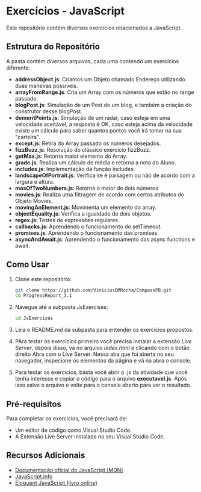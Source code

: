 # Exercícios - JavaScript

Este repositório contém diversos exercícios relacionados a JavaScript.

## Estrutura do Repositório

A pasta contém diversos arquivos, cada uma contendo um exercícios diferente:

- **addressObject.js**: Criamos um Objeto chamado Endereço utilizando duas maneiras possíveis.
- **arrayFromRange.js**: Cria um Array com os números que estão no range passado.
- **blogPost.js**: Simulação de um Post de um blog, e também a criação do construtor desse blogPost.
- **demeritPoints.js**: Simulação de um radar, caso esteja em uma velocidade aceitável, a resposta é OK, caso esteja acima da velocidade existe um cálculo para saber quantos pontos você irá tomar na sua "carteira".
- **except.js**: Retira do Array passado os números desejados.
- **fizzBuzz.js**: Resolução do clássico exercício fizzBuzz.
- **getMax.js**: Retorna maior elemento do Array.
- **grade.js**: Realiza um cálculo de média e retorna a nota do Aluno.
- **includes.js**: Implementação da função includes.
- **landscapeOfPortrait.js**: Verifica se é paisagem ou não de acordo com a largura e altura.
- **masOfTwoNumbers.js**: Retorna o maior de dois números
- **movies.js**: Realiza uma filtragem de acordo com certos atributos do Objeto Movies.
- **movingAnElement.js**: Movimenta um elemento do array.
- **objectEquality.js**: Verifica a igualdade de dois objetos.
- **regex.js**: Testes de expressões regulares.
- **callbacks.js**: Aprendendo o funcionamento do setTimeout.
- **promises.js**: Aprendendo o funcionamento das promises.
- **asyncAndAwait.js**: Aprendendo o funcionamento das async functions e await.

## Como Usar

1. Clone este repositório:
    ```sh
    git clone https://github.com/ViniciusDMRocha/CompassPB.git
    cd ProgressReport_3.1
    ```

2. Navegue até a subpasta JsExercises:
    ```sh
    cd JsExercises
    ```

3. Leia o README.md da subpasta para entender os exercícios propostos.

4. PAra testar os exercícios primeiro você precisa instalar a extensão *Live Server*, depois disso, vá no arquivo *index.html* e clicando com o botão direito Abra com o Live Server. Nessa aba que foi aberta no seu navegador, inspecione os elementos da página e vá na abra o console.

5. Para testar os exercicios, basta você abrir o .js da atividade que você tenha interesse e copiar o código para o arquivo **executavel.js**. Após isso salve o arquivo e volte para o console aberto para ver o resultado.

## Pré-requisitos

Para completar os exercícios, você precisará de:

- Um editor de código como Visual Studio Code.
- A Extensão Live Server instalada no seu Visual Studio Code.

## Recursos Adicionais

- [Documentação oficial do JavaScript (MDN)](https://developer.mozilla.org/pt-BR/docs/Web/JavaScript)
- [JavaScript.info](https://javascript.info/)
- [Eloquent JavaScript (livro online)](https://eloquentjavascript.net/)